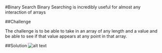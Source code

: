 #Binary Search
Binary Searching is incredibly useful for almost any interaction of arrays 

##Challenge

The challenge is to be able to take in an array of any length and a value and be able to see if that value appears at any point in that array.

##Solution
![alt text](C:\Users\Willi\codefellows\401\data-structures-and-algorithms\binary-search\binary-search-whiteboard.jpg)
